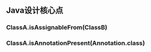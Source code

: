 ## Java设计核心点



### ClassA.isAssignableFrom(ClassB)



### ClassA.isAnnotationPresent(Annotation.class)

